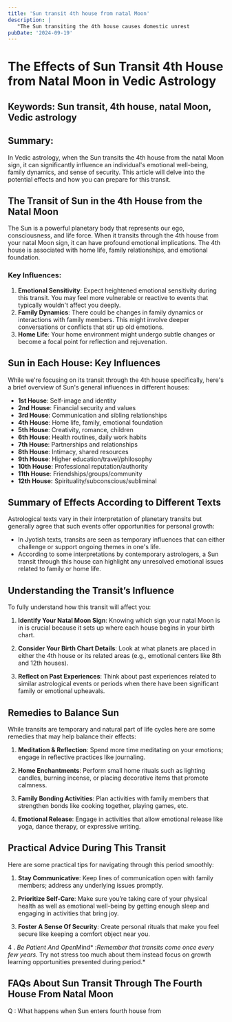 ```yaml
---
title: 'Sun transit 4th house from natal Moon'
description: |
   "The Sun transiting the 4th house causes domestic unrest
pubDate: '2024-09-19'
---
```


# The Effects of Sun Transit 4th House from Natal Moon in Vedic Astrology

## Keywords: Sun transit, 4th house, natal Moon, Vedic astrology

## Summary:
In Vedic astrology, when the Sun transits the 4th house from the natal Moon sign, it can significantly influence an individual's emotional well-being, family dynamics, and sense of security. This article will delve into the potential effects and how you can prepare for this transit.

## The Transit of Sun in the 4th House from the Natal Moon

The Sun is a powerful planetary body that represents our ego, consciousness, and life force. When it transits through the 4th house from your natal Moon sign, it can have profound emotional implications. The 4th house is associated with home life, family relationships, and emotional foundation.

### Key Influences:
1. **Emotional Sensitivity**: Expect heightened emotional sensitivity during this transit. You may feel more vulnerable or reactive to events that typically wouldn't affect you deeply.
2. **Family Dynamics**: There could be changes in family dynamics or interactions with family members. This might involve deeper conversations or conflicts that stir up old emotions.
3. **Home Life**: Your home environment might undergo subtle changes or become a focal point for reflection and rejuvenation.

## Sun in Each House: Key Influences

While we're focusing on its transit through the 4th house specifically, here's a brief overview of Sun's general influences in different houses:

- **1st House**: Self-image and identity
- **2nd House**: Financial security and values
- **3rd House**: Communication and sibling relationships
- **4th House**: Home life, family, emotional foundation
- **5th House**: Creativity, romance, children
- **6th House**: Health routines, daily work habits
- **7th House**: Partnerships and relationships
- **8th House**: Intimacy, shared resources
- **9th House**: Higher education/travel/philosophy
- **10th House**: Professional reputation/authority
- **11th House**: Friendships/groups/community
- **12th House:** Spirituality/subconscious/subliminal

## Summary of Effects According to Different Texts

Astrological texts vary in their interpretation of planetary transits but generally agree that such events offer opportunities for personal growth:

* In Jyotish texts, transits are seen as temporary influences that can either challenge or support ongoing themes in one's life.
* According to some interpretations by contemporary astrologers, a Sun transit through this house can highlight any unresolved emotional issues related to family or home life.

## Understanding the Transit’s Influence

To fully understand how this transit will affect you:

1. **Identify Your Natal Moon Sign**:
   Knowing which sign your natal Moon is in is crucial because it sets up where each house begins in your birth chart.

2. **Consider Your Birth Chart Details**:
   Look at what planets are placed in either the 4th house or its related areas (e.g., emotional centers like 8th and 12th houses).

3. **Reflect on Past Experiences**:
   Think about past experiences related to similar astrological events or periods when there have been significant family or emotional upheavals.

## Remedies to Balance Sun

While transits are temporary and natural part of life cycles here are some remedies that may help balance their effects:

1. **Meditation & Reflection**:
   Spend more time meditating on your emotions; engage in reflective practices like journaling.
   
2. **Home Enchantments**:
   Perform small home rituals such as lighting candles, burning incense, or placing decorative items that promote calmness.

3. **Family Bonding Activities**:
   Plan activities with family members that strengthen bonds like cooking together, playing games, etc.

4. **Emotional Release**:
   Engage in activities that allow emotional release like yoga, dance therapy, or expressive writing.

## Practical Advice During This Transit

Here are some practical tips for navigating through this period smoothly:

1. **Stay Communicative**:
    Keep lines of communication open with family members; address any underlying issues promptly.
    
2. **Prioritize Self-Care**:
    Make sure you’re taking care of your physical health as well as emotional well-being by getting enough sleep and engaging in activities that bring joy.
    
3. **Foster A Sense Of Security**:
    Create personal rituals that make you feel secure like keeping a comfort object near you.

4 .  *Be Patient And Open*Mind* :*Remember that transits come once every few years.* Try not stress too much about them instead focus on growth learning opportunities presented during period.*


## FAQs About Sun Transit Through The Fourth House From Natal Moon


Q : What happens when Sun enters fourth house from